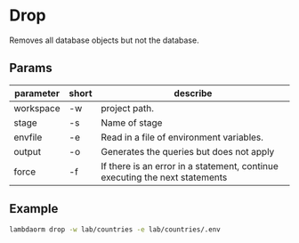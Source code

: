 # Drop

Removes all database objects but not the database.

## Params

| parameter	| short | describe 																																		|
|-----------|-------|-----------------------------------------------------------------------------|
|workspace	| -w 		| project path.																																|
|stage			| -s 		| Name of stage																																|
|envfile		| -e 		| Read in a file of environment variables.																		|
|output			| -o 		| Generates the queries but does not apply																		|
|force			| -f 		| If there is an error in a statement, continue executing the next statements	|

## Example

```sh
lambdaorm drop -w lab/countries -e lab/countries/.env
```
